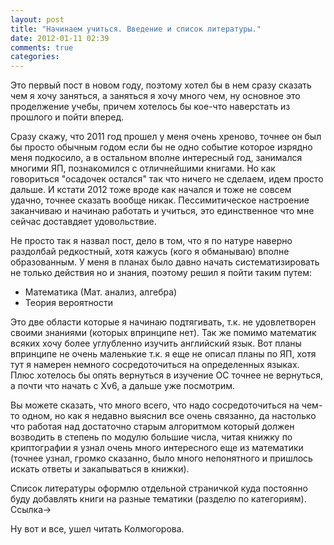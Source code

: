 ```yaml
---
layout: post
title: "Начинаем учиться. Введение и список литературы."
date: 2012-01-11 02:39
comments: true
categories: 
---
```

Это первый пост в новом году, поэтому хотел бы в нем сразу сказать чем
я хочу заняться, а заняться я хочу много чем, ну основное это
проделжение учебы, причем хотелось бы кое-что наверстать из прошлого и
пойти вперед.

Сразу скажу, что 2011 год прошел у меня очень хреново, точнее он был
бы просто обычным годом если бы не одно событие которое изрядно меня
подкосило, а в остальном вполне интересный год, занимался многими
ЯП, познакомился с отличнейшими книгами. Но как говориться "осадочек
остался" так что ничего не сделаем, идем просто дальше. И кстати 2012
тоже вроде как начался и тоже не совсем удачно, точнее сказать вообще
никак. Пессимитическое настроение заканчиваю и начинаю работать и
учиться, это единственное что мне сейчас доставдяет удовольствие.

Не просто так я назвал пост, дело в том, что я по натуре наверно
раздолбай редкостный, хотя кажусь (кого я обманываю) вполне
образованным. У меня в планах было давно начать систематизировать не
только действия но и знания, поэтому решил я пойти таким путем:

- Математика (Мат. анализ, алгебра)
- Теория вероятности

Это две области которые я начинаю подтягивать, т.к. не удовлетворен
своими знаниями (которых впринципе нет). Так же помимо математик
всяких хочу более углубленно изучить английский язык. Вот планы
впринципе не очень маленькие т.к. я еще не описал планы по ЯП, хотя
тут я намерен немного сосредоточиться на определенных языках. Плюс
хотелось бы опять вернуться в изучение ОС точнее не вернуться, а почти
что начать с Xv6, а дальше уже посмотрим.

Вы можете сказать, что много всего, что надо сосредоточиться на чем-то
одном, но как я недавно выяснил все очень связанно, да настолько что
работая над достаточно старым алгоритмом который должен возводить в
степень по модулю большие числа, читая книжку по криптографии я узнал
очень много интересного еще из математики (точнее узнал, громко
сказанно, было много непонятного и пришлось искать ответы и
закапываться в книжки).

Список литературы оформлю отдельной страничкой куда постоянно буду
добавлять книги на разные тематики (разделю по категориям). Ссылка->

Ну вот и все, ушел читать Колмогорова.

